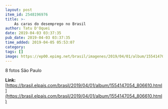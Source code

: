 ```yaml
---
layout: post
item_id: 2548196976
title: >-
    As caras do desemprego no Brasil
author: Tatu D'Oquei
date: 2019-04-03 03:37:35
pub_date: 2019-04-03 03:37:35
time_added: 2019-04-05 05:53:07
category: 
tags: []
image: https://ep00.epimg.net/brasil/imagenes/2019/04/01/album/1554147054_806610_1554240719_rrss_normal.jpg
---
```


8 fotos São Paulo

**Link:** [https://brasil.elpais.com/brasil/2019/04/01/album/1554147054_806610.html](https://brasil.elpais.com/brasil/2019/04/01/album/1554147054_806610.html)

